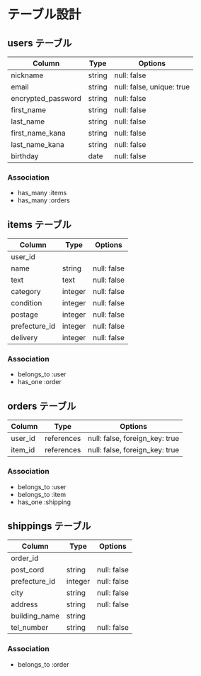 # テーブル設計

## users テーブル

| Column             | Type    | Options                   |
| ------------------ | ------- | ------------------------- |
| nickname           | string  | null: false               |
| email              | string  | null: false, unique: true |
| encrypted_password | string  | null: false               |
| first_name         | string  | null: false               |
| last_name          | string  | null: false               |
| first_name_kana    | string  | null: false               |
| last_name_kana     | string  | null: false               |
| birthday           | date    | null: false               |

### Association

- has_many :items
- has_many :orders

## items テーブル

| Column        | Type    | Options     |
| ------------- | ------- | ----------- |
| user_id       |         |             |
| name          | string  | null: false |
| text          | text    | null: false |
| category      | integer | null: false |
| condition     | integer | null: false |
| postage       | integer | null: false |
| prefecture_id | integer | null: false |
| delivery      | integer | null: false |

### Association

- belongs_to :user
- has_one :order

## orders テーブル

| Column       | Type        | Options                        |
| ------------ | ----------- | ------------------------------ |
| user_id      | references  | null: false, foreign_key: true |
| item_id      | references  | null: false, foreign_key: true |

### Association

- belongs_to :user
- belongs_to :item
- has_one :shipping

## shippings テーブル

| Column        | Type       | Options      |
| ------------- | ---------- | ------------ |
| order_id      |            |              |
| post_cord     | string     | null: false  |
| prefecture_id | integer    | null: false  |
| city          | string     | null: false  |
| address       | string     | null: false  |
| building_name | string     |              |
| tel_number    | string     | null: false  |

### Association

- belongs_to :order